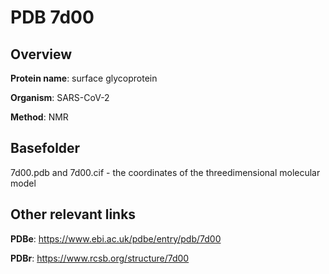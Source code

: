 # PDB 7d00

## Overview

**Protein name**: surface glycoprotein

**Organism**: SARS-CoV-2

**Method**: NMR



## Basefolder

7d00.pdb and 7d00.cif - the coordinates of the threedimensional molecular model



## Other relevant links 
**PDBe**:  https://www.ebi.ac.uk/pdbe/entry/pdb/7d00
 
**PDBr**: https://www.rcsb.org/structure/7d00 
